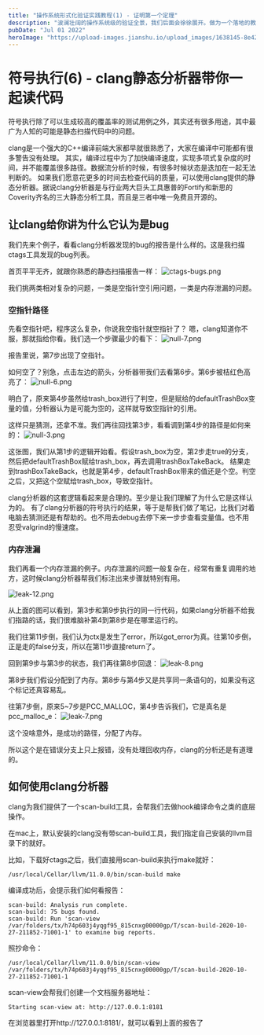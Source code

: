 ```yaml
---
title: "操作系统形式化验证实践教程(1) - 证明第一个定理"
description: "波澜壮阔的操作系统级的验证全景，我们后面会徐徐展开。做为一个落地的教程，我们千里之行始于足下，先从Isabelle/HOL工具的使用开始说起。"
pubDate: "Jul 01 2022"
heroImage: "https://upload-images.jianshu.io/upload_images/1638145-8e4275af60afb16e.png?imageMogr2/auto-orient/strip%7CimageView2/2/w/1240"
---
```


# 符号执行(6) - clang静态分析器带你一起读代码

符号执行除了可以生成较高的覆盖率的测试用例之外，其实还有很多用途，其中最广为人知的可能是静态扫描代码中的问题。

clang是一个强大的C++编译前端大家都早就很熟悉了，大家在编译中可能都有很多警告没有处理。
其实，编译过程中为了加快编译速度，实现多项式复杂度的时间，并不能覆盖很多路径。数据流分析的时候，有很多时候状态是迭加在一起无法判断的。
如果我们愿意花更多的时间去检查代码的质量，可以使用clang提供的静态分析器。据说clang分析器是与行业两大巨头工具惠普的Fortify和新思的Coverity齐名的三大静态分析工具，而且是三者中唯一免费且开源的。

## 让clang给你讲为什么它认为是bug

我们先来个例子，看看clang分析器发现的bug的报告是什么样的。这是我扫描ctags工具发现的bug列表。

首页平平无齐，就跟你熟悉的静态扫描报告一样：
![ctags-bugs.png](https://upload-images.jianshu.io/upload_images/1638145-21a0eb3cac6287ba.png?imageMogr2/auto-orient/strip%7CimageView2/2/w/1240)

我们挑两类相对复杂的问题，一类是空指针空引用问题，一类是内存泄漏的问题。

### 空指针路径

先看空指针吧，程序这么复杂，你说我空指针就空指针了？
嗯，clang知道你不服，那就指给你看。我们选一个步骤最少的看下：
![null-7.png](https://upload-images.jianshu.io/upload_images/1638145-a97e0efb7e60b36b.png?imageMogr2/auto-orient/strip%7CimageView2/2/w/1240)

报告里说，第7步出现了空指针。

如何空了？别急，点击左边的箭头，分析器带我们去看第6步。第6步被桔红色高亮了：
![null-6.png](https://upload-images.jianshu.io/upload_images/1638145-c4d96a277a88453e.png?imageMogr2/auto-orient/strip%7CimageView2/2/w/1240)

明白了，原来第4步虽然给trash_box进行了判空，但是赋给的defaultTrashBox变量的值，分析器认为是可能为空的，这样就导致空指针的引用。

这样只是猜测，还拿不准。我们再往回找第3步，看看调到第4步的路径是如何来的：
![null-3.png](https://upload-images.jianshu.io/upload_images/1638145-1e59961fa762805b.png?imageMogr2/auto-orient/strip%7CimageView2/2/w/1240)

这张图，我们从第1步的逻辑开始看。假设trash_box为空，第2步走true的分支，然后把defaultTrashBox赋给trash_box，再去调用trashBoxTakeBack。
结果走到trashBoxTakeBack，也就是第4步，defaultTrashBox带来的值还是个空。判空之后，又把这个空赋给trash_box，导致空指针。

clang分析器的这套逻辑看起来是合理的。至少是让我们理解了为什么它是这样认为的。
有了clang分析器的符号执行的结果，等于是帮我们做了笔记，比我们对着电脑去猜测还是有帮助的。也不用去debug去停下来一步步查看变量值。也不用忍受valgrind的慢速度。

### 内存泄漏

我们再看一个内存泄漏的例子。内存泄漏的问题一般复杂在，经常有重复调用的地方，这时候clang分析器帮我们标注出来步骤就特别有用。

![leak-12.png](https://upload-images.jianshu.io/upload_images/1638145-f4f1fe926fc1d4aa.png?imageMogr2/auto-orient/strip%7CimageView2/2/w/1240)

从上面的图可以看到，第3步和第9步执行的同一行代码，如果clang分析器不给我们指路的话，我们很难脑补第4到第8步是在哪里运行的。

我们往第11步倒，我们认为ctx是发生了error，所以got_error为真。往第10步倒，正是走的false分支，所以在第11步直接return了。

回到第9步与第3步的状态，我们再往第8步回退：
![leak-8.png](https://upload-images.jianshu.io/upload_images/1638145-305cd28a476e4222.png?imageMogr2/auto-orient/strip%7CimageView2/2/w/1240)

第8步我们假设分配到了内存。第8步与第4步又是共享同一条语句的，如果没有这个标记还真容易乱。

往第7步倒，原来5~7步是PCC_MALLOC，第4步告诉我们，它是真名是pcc_malloc_e：
![leak-7.png](https://upload-images.jianshu.io/upload_images/1638145-6c174c57609dcbad.png?imageMogr2/auto-orient/strip%7CimageView2/2/w/1240)

这个没啥意外，是成功的路径，分配了内存。

所以这个是在错误分支上只上报错，没有处理回收内存，clang的分析还是有道理的。

## 如何使用clang分析器

clang为我们提供了一个scan-build工具，会帮我们去做hook编译命令之类的底层操作。

在mac上，默认安装的clang没有带scan-build工具，我们指定自己安装的llvm目录下的就好。

比如，下载好ctags之后，我们直接用scan-build来执行make就好：
```
/usr/local/Cellar/llvm/11.0.0/bin/scan-build make
```
编译成功后，会提示我们如何看报告：
```
scan-build: Analysis run complete.
scan-build: 75 bugs found.
scan-build: Run 'scan-view /var/folders/tx/h74p603j4yqgf95_815cnxg00000gp/T/scan-build-2020-10-27-211852-71001-1' to examine bug reports.
```

照抄命令：
```
/usr/local/Cellar/llvm/11.0.0/bin/scan-view /var/folders/tx/h74p603j4yqgf95_815cnxg00000gp/T/scan-build-2020-10-27-211852-71001-1
```

scan-view会帮我们创建一个文档服务器地址：
```
Starting scan-view at: http://127.0.0.1:8181
```

在浏览器里打开http://127.0.0.1:8181/，就可以看到上面的报告了
